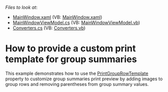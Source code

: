 <!-- default file list -->
*Files to look at*:

* [MainWindow.xaml](./CS/E2032/MainWindow.xaml) (VB: [MainWindow.xaml](./VB/E2032/MainWindow.xaml))
* [MainWindowViewModel.cs](./CS/E2032/MainWindowViewModel.cs) (VB: [MainWindowViewModel.vb](./VB/E2032/MainWindowViewModel.vb))
* [Converters.cs](./CS/E2032/Converters.cs) (VB: [Converters.vb](./VB/E2032/Converters.vb))
<!-- default file list end -->
# How to provide a custom print template  for group summaries

This example demonstrates how to use the [PrintGroupRowTemplate](https://documentation.devexpress.com/WPF/DevExpress.Xpf.Grid.GridViewBase.PrintGroupRowTemplate.property) property to customize group summaries print preview by adding images to group rows and removing parentheses from group summary values.
